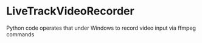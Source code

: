 # LiveTrackVideoRecorder
Python code operates that under Windows to record video input via ffmpeg commands
